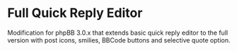 Full Quick Reply Editor
=======================

Modification for phpBB 3.0.x that extends basic quick reply editor to the full version with post icons, smilies, BBCode buttons and selective quote option.
